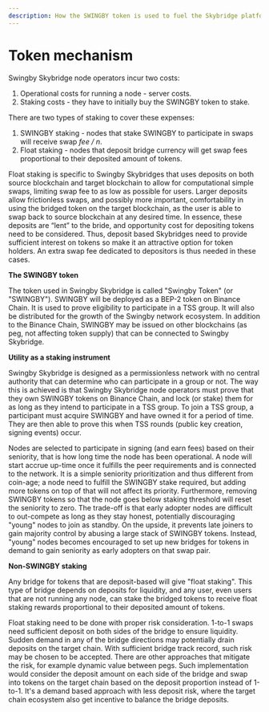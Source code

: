 ```yaml
---
description: How the SWINGBY token is used to fuel the Skybridge platform
---
```


# Token mechanism

Swingby Skybridge node operators incur two costs: 

1. Operational costs for running a node - server costs.
2. Staking costs - they have to initially buy the SWINGBY token to stake. 

There are two types of staking to cover these expenses:

1. SWINGBY staking - nodes that stake SWINGBY to participate in swaps will receive swap _fee / n_. 
2. Float staking - nodes that deposit bridge currency will get swap fees proportional to their deposited amount of tokens. 

Float staking is specific to Swingby Skybridges that uses deposits on both source blockchain and target blockchain to allow for computational simple swaps, limiting swap fee to as low as possible for users. Larger deposits allow frictionless swaps, and possibly more important, comfortability in using the bridged token on the target blockchain, as the user is able to swap back to source blockchain at any desired time. In essence, these deposits are “lent” to the bride, and opportunity cost for depositing tokens need to be considered. Thus, deposit based Skybridges need to provide sufficient interest on tokens so make it an attractive option for token holders. An extra swap fee dedicated to depositors is thus needed in these cases.

**The SWINGBY token**

The token used in Swingby Skybridge is called "Swingby Token" \(or "SWINGBY"\). SWINGBY will be deployed as a BEP-2 token on Binance Chain. It is used to prove eligibility to participate in a TSS group. It will also be distributed for the growth of the Swingby network ecosystem. In addition to the Binance Chain, SWINGBY may be issued on other blockchains \(as peg, not affecting token supply\) that can be connected to Swingby Skybridge.

**Utility as a staking instrument** 

Swingby Skybridge is designed as a permissionless network with no central authority that can determine who can participate in a group or not. The way this is achieved is that Swingby Skybridge node operators must prove that they own SWINGBY tokens on Binance Chain, and lock \(or stake\) them for as long as they intend to participate in a TSS group. To join a TSS group, a participant must acquire SWINGBY and have owned it for a period of time. They are then able to prove this when TSS rounds \(public key creation, signing events\) occur.

Nodes are selected to participate in signing \(and earn fees\) based on their seniority, that is how long time the node has been operational. A node will start accrue up-time once it fulfills the peer requirements and is connected to the network. It is a simple seniority prioritization and thus different from coin-age; a node need to fulfill the SWINGBY stake required, but adding more tokens on top of that will not affect its priority. Furthermore, removing SWINGBY tokens so that the node goes below staking threshold will reset the seniority to zero. The trade-off is that early adopter nodes are difficult to out-compete as long as they stay honest, potentially discouraging "young" nodes to join as standby. On the upside, it prevents late joiners to gain majority control by abusing a large stack of SWINGBY tokens. Instead, "young" nodes becomes encouraged to set up new bridges for tokens in demand to gain seniority as early adopters on that swap pair.

**Non-SWINGBY staking**

Any bridge for tokens that are deposit-based will give "float staking". This type of bridge depends on deposits for liquidity, and any user, even users that are not running any node, can stake the bridged tokens to receive float staking rewards proportional to their deposited amount of tokens.

Float staking need to be done with proper risk consideration. 1-to-1 swaps need sufficient deposit on both sides of the bridge to ensure liquidity. Sudden demand in any of the bridge directions may potentially drain deposits on the target chain. With sufficient bridge track record, such risk may be chosen to be accepted. There are other approaches that mitigate the risk, for example dynamic value between pegs. Such implementation would consider the deposit amount on each side of the bridge and swap into tokens on the target chain based on the deposit proportion instead of 1-to-1. It's a demand based approach with less deposit risk, where the target chain ecosystem also get incentive to balance the bridge deposits.


